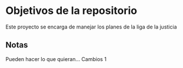 # Objetivos de la repositorio

Este proyecto se encarga de manejar los planes de la liga de la justicia


## Notas
Pueden hacer lo que quieran...
Cambios 1
